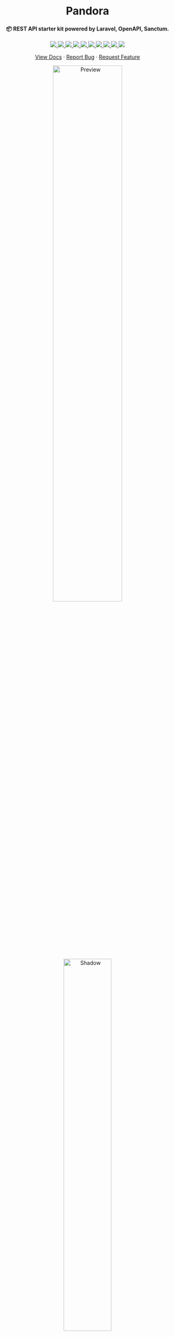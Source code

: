 <br/>

<p align="center">
  <h1 align="center">Pandora</h1>
  <h4 align="center">📦 REST API starter kit powered by Laravel, OpenAPI, Sanctum.</h4>

  <p align="center">
    <a href="https://github.com/arifszn/pandora/actions/workflows/test.yml">
      <img src="https://github.com/arifszn/pandora/actions/workflows/test.yml/badge.svg"/>
    </a>
    <a href="https://codeclimate.com/github/arifszn/pandora/maintainability">
        <img src="https://api.codeclimate.com/v1/badges/b7e6bf481e4061f3352a/maintainability" />
    </a>
    <a href="https://www.php.net">
        <img src="https://img.shields.io/badge/php-%3E%3D8.1-%23777BB4" />
    </a>
    <a href="https://laravel.com">
        <img src="https://img.shields.io/badge/laravel-9.x-%23EC4E3D" />
    </a>
    <a href="https://github.com/arifszn/pandora/issues">
      <img src="https://img.shields.io/github/issues/arifszn/pandora"/>
    </a>
    <a href="https://github.com/arifszn/pandora/stargazers">
      <img src="https://img.shields.io/github/stars/arifszn/pandora"/>
    </a>
    <a href="https://github.com/arifszn/pandora/blob/main/CONTRIBUTING.md">
      <img src="https://img.shields.io/badge/contributions-welcome-brightgreen.svg?style=flat"/>
    </a>
    <a href="https://github.com/arifszn/pandora/blob/main/LICENSE">
      <img src="https://img.shields.io/github/license/arifszn/pandora"/>
    </a>
    <a href="https://www.buymeacoffee.com/arifszn">
      <img src="https://img.shields.io/badge/sponsor-buy%20me%20a%20coffee-yellow?logo=buymeacoffee"/>
    </a>
    <a href="https://twitter.com/intent/tweet?url=https://github.com/arifszn/pandora&hashtags=php,opensource,laravel,webdev,api">
      <img src="https://img.shields.io/twitter/url?style=social&url=https%3A%2F%2Fgithub.com%2Farifszn%2Fpandora"/>
    </a>
  </p>

  <p align="center">
    <a href="https://arifszn.github.io/pandora">View Docs</a>
    ·
    <a href="https://github.com/arifszn/pandora/issues">Report Bug</a>
    ·
    <a href="https://github.com/arifszn/pandora/discussions">Request Feature</a>
  </p>
</p>

<p align="center">
  <a href="https://arifszn.github.io/pandora">
    <img src="https://raw.githubusercontent.com/arifszn/pandora/main/website/static/img/assets/redoc.png" alt="Preview" width="60%"/>
  </a>
  <br/>
  <a href="#arifszn"><img src="https://arifszn.github.io/assets/img/drop-shadow.png" width="50%" alt="Shadow"/></a>
</p>

**Pandora** is a modern, customized, feature-rich API starter kit to kickstart your next _REST_ API backend.

## Features

-   [Dockerized](https://arifszn.github.io/pandora/docs/installation#with-docker-sail)
-   [OpenAPI Specification](https://arifszn.github.io/pandora/docs/features/openapi-specification)
-   [Redoc](https://arifszn.github.io/pandora/docs/api-documentation/redoc)
-   [Swagger UI](https://arifszn.github.io/pandora/docs/api-documentation/swagger-ui)
-   [Service Repository Pattern](https://arifszn.github.io/pandora/docs/features/service-repository-pattern)
-   [Testing](https://arifszn.github.io/pandora/docs/features/testing)
-   [API Resource](https://arifszn.github.io/pandora/docs/features/api-resource)
-   [Code Style & Lint](https://arifszn.github.io/pandora/docs/features/code-style-and-lint)
-   [CI/CD](https://arifszn.github.io/pandora/docs/features/ci-cd)
-   [Log Viewer](https://arifszn.github.io/pandora/docs/features/log-viewer)

## Functionalities

-   [Multi auth](https://arifszn.github.io/pandora/docs/functionalities/authentication)

<!-- -   REST API
-   Multi auth
-   Social Login
-   OpenAPI Specification
-   Swagger UI
-   Lint
-   PHPUnit Tests
-   Resource
-   Service Repository pattern
-   Optional Firebase Authentication -->

## Documentation

Complete documentation for Pandora can be found [here](https://arifszn.github.io/pandora).

<p>
  <a href="https://arifszn.github.io/pandora">
    <img src="https://user-images.githubusercontent.com/45073703/188283209-2ecb6fcb-b6e4-4e96-9ad4-168535ba10ce.png" alt="Documentation" width="70%"/>
  </a>
  <br/>
</p>

**The API documentation:**

-   [Redoc](https://arifszn.github.io/pandora/docs/api-documentation/redoc)
-   [Swagger UI](https://arifszn.github.io/pandora/docs/api-documentation/swagger-ui)

## Installation

**Prerequisite**

-   PHP 8.1

To setup Pandora, first clone the project and change the directory.

```sh
git clone https://github.com/arifszn/pandora.git
cd pandora
```

Then follow the process using either **[Docker](#with-docker-sail)** or **[Without Docker](#without-docker)** and you will have a fully running Laravel installation with Sanctum, all configured.

### With Docker (Sail)

[Laravel Sail](https://github.com/laravel/sail) is a light-weight command-line interface for interacting with Laravel's default Docker development environment.

1. Copy `.env.example` to `.env`:

    ```shell
    cp .env.example .env
    ```

2. Install the dependencies:

    ```shell
    docker run --rm \
        -u "$(id -u):$(id -g)" \
        -v $(pwd):/var/www/html \
        -w /var/www/html \
        laravelsail/php81-composer:latest \
        composer install --ignore-platform-reqs
    ```

3. Run the containers:

    ```shell
    ./vendor/bin/sail up -d
    ```

4. Generate application key:

    ```shell
    ./vendor/bin/sail artisan key:generate
    ```

5. Run database migration with seeder:

    ```shell
    ./vendor/bin/sail artisan migrate --seed
    ```

To learn more about Sail, visit the [official Doc](https://laravel.com/docs/9.x/sail).

### Without Docker

1. Copy `.env.example` to `.env`:

    ```shell
    cp .env.example .env
    ```

2. Install the dependencies:

    ```shell
    composer install
    ```

3. Generate application key:

    ```shell
    php artisan key:generate
    ```

4. Run database migration with seeder:

    ```shell
    php artisan migrate --seed
    ```

5. Start the local server:

    ```shell
    php artisan serve
    ```

## Support

<p>You can show your support by starring this project.</p>
<a href="https://github.com/arifszn/pandora/stargazers">
  <img src="https://img.shields.io/github/stars/arifszn/pandora?style=social" alt="Github Star">
</a>

## Contribute

To contribute, see the [contributing guide](https://github.com/arifszn/pandora/blob/main/CONTRIBUTING.md).

## Credits

This starter kit is inspired by the project [Hydra](https://github.com/hasinhayder/hydra).

## License

[MIT License](https://github.com/arifszn/pandora/blob/main/LICENSE)
